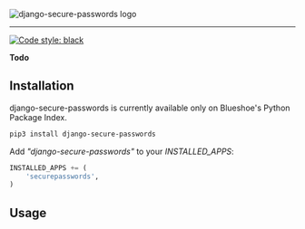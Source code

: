 ![django-secure-passwords logo](https://gitlab.blueshoe.de/Blueshoe/django-secure-passwords/raw/master/docs/_static/img/logo.png)

--------------------------------------------------------------------------------

[![Code style: black](https://img.shields.io/badge/code%20style-black-000000.svg)](https://github.com/psf/black)

**Todo**


## Installation

django-secure-passwords is currently available only on Blueshoe's Python Package Index.
```bash
pip3 install django-secure-passwords
```

Add *"django-secure-passwords"* to your *INSTALLED_APPS*: 
```python
INSTALLED_APPS += (
    'securepasswords',
)
```

## Usage
